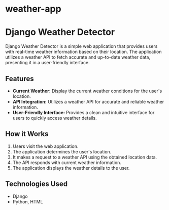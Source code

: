 # weather-app
# Django Weather Detector

Django Weather Detector is a simple web application that provides users with real-time weather information based on their location. The application utilizes a weather API to fetch accurate and up-to-date weather data, presenting it in a user-friendly interface.

## Features

- **Current Weather:** Display the current weather conditions for the user's location.
- **API Integration:** Utilizes a weather API for accurate and reliable weather information.
- **User-Friendly Interface:** Provides a clean and intuitive interface for users to quickly access weather details.

## How it Works

1. Users visit the web application.
2. The application determines the user's location.
3. It makes a request to a weather API using the obtained location data.
4. The API responds with current weather information.
5. The application displays the weather details to the user.

## Technologies Used
- Django
- Python, HTML
  
